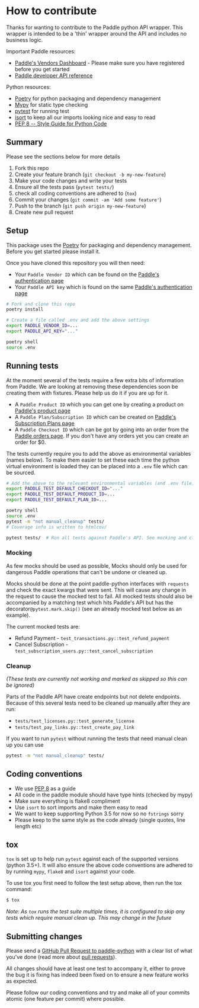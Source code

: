 # How to contribute

Thanks for wanting to contribute to the Paddle python API wrapper. This wrapper is intended to be a 'thin' wrapper around the API and includes no business logic.

Important Paddle resources:

  * [Paddle's Vendors Dashboard](https://vendors.paddle.com/overview) - Please make sure you have registered before you get started
  * [Paddle developer API reference](https://developer.paddle.com/api-reference/intro)


Python resources:

  * [Poetry](https://python-poetry.org/) for python packaging and dependency management
  * [Mypy](https://mypy.readthedocs.io/en/stable/) for static type checking
  * [pytest](https://docs.pytest.org/en/latest/) for running test
  * [isort](https://timothycrosley.github.io/isort/) to keep all our imports looking nice and easy to read
  * [PEP 8 -- Style Guide for Python Code](https://www.python.org/dev/peps/pep-0008/)


## Summary

Please see the sections below for more details

1. Fork this repo
1. Create your feature branch (`git checkout -b my-new-feature`)
1. Make your code changes and write your tests
1. Ensure all the tests pass (`pytest tests/`)
1. check all coding conventions are adhered to (`tox`)
1. Commit your changes (`git commit -am 'Add some feature'`)
1. Push to the branch (`git push origin my-new-feature`)
1. Create new pull request


## Setup

This package uses the [Poetry](https://python-poetry.org/) for packaging and dependency management. Before you get started please install it.

Once you have cloned this repository you will then need:
* Your `Paddle Vendor ID` which can be found on the [Paddle's authentication page](https://vendors.paddle.com/authentication)
* Your `Paddle API key` which is found on the same [Paddle's authentication page](https://vendors.paddle.com/authentication)

```bash
# Fork and clone this repo
poetry install

# Create a file called .env and add the above settings
export PADDLE_VENDOR_ID=...
export PADDLE_API_KEY="..."

poetry shell
source .env
```


## Running tests

At the moment several of the tests require a few extra bits of information from Paddle. We are looking at removing these dependencies soon be creating them with fixtures. Please help us do it if you are up for it.

* A `Paddle Product ID` which you can get one by creating a product on [Paddle's product page](https://vendors.paddle.com/products)
* A `Paddle Plan/Subscription ID` which can be created on [Paddle's Subscription Plans page](https://vendors.paddle.com/subscriptions/plans)
* A `Paddle Checkout ID` which can be got by going into an order from the [Paddle orders page](https://vendors.paddle.com/orders). If you don't have any orders yet you can create an order for $0.

The tests currently require you to add the above as environmental variables (names below). To make them easier to set these each time the python virtual environment is loaded they can be placed into a `.env` file which can be sourced.

```bash
# Add the above to the relevant environmental variables (and .env file)
export PADDLE_TEST_DEFAULT_CHECKOUT_ID="..."
export PADDLE_TEST_DEFAULT_PRODUCT_ID=...
export PADDLE_TEST_DEFAULT_PLAN_ID=...

poetry shell
source .env
pytest -m "not manual_cleanup" tests/
# Coverage info is written to htmlcov/

pytest tests/  # Run all tests against Paddle's API. See mocking and cleanup below
```

### Mocking

As few mocks should be used as possible, Mocks should only be used for dangerous Paddle operations that can't be undone or cleaned up.

Mocks should be done at the point paddle-python interfaces with `requests` and check the exact kwargs that were sent. This will cause any change in the request to cause the mocked test to fail. All mocked tests should also be accompanied by a matching test which hits Paddle's API but has the decorator`@pytest.mark.skip()` (see an already mocked test below as an example).

The current mocked tests are:

* Refund Payment - `test_transactions.py::test_refund_payment`
* Cancel Subscription - `test_subscription_users.py::test_cancel_subscription`


### Cleanup

_(These tests are currently not working and marked as skipped so this can be ignored)_

Parts of the Paddle API have create endpoints but not delete endpoints. Because of this several tests need to be cleaned up manually after they are run:


* `tests/test_licenses.py::test_generate_license`
* `tests/test_pay_links.py::test_create_pay_link`


If you want to run `pytest` without running the tests that need manual clean up you can use
```bash
pytest -m "not manual_cleanup" tests/
```

## Coding conventions

* We use [PEP 8](https://www.python.org/dev/peps/pep-0008/) as a guide
* All code in the paddle module should have type hints (checked by mypy)
* Make sure everything is flake8 compliment
* Use `isort` to sort imports and make them easy to read
* We want to keep supporting Python 3.5 for now so no `fstrings` sorry
* Please keep to the same style as the code already (single quotes, line length etc)


## tox

`tox` is set up to help run `pytest` against each of the supported versions (python 3.5+). It will also ensure the above code conventions are adhered to by running `mypy`, `flake8` and `isort` against your code.

To use tox you first need to follow the test setup above, then run the tox command:
```bash
$ tox
```
_Note: As `tox` runs the test suite multiple times, it is configured to skip any tests which require manual clean up. This may change in the future_


## Submitting changes

Please send a [GitHub Pull Request to paddle-python](https://github.com/pyepye/paddle-python/pull/new/master) with a clear list of what you've done (read more about [pull requests](http://help.github.com/pull-requests/)).

All changes should have at least one test to accompany it, either to prove the bug it is fixing has indeed been fixed on to ensure a new feature works as expected.

Please follow our coding conventions and try and make all of your commits atomic (one feature per commit) where possible.
